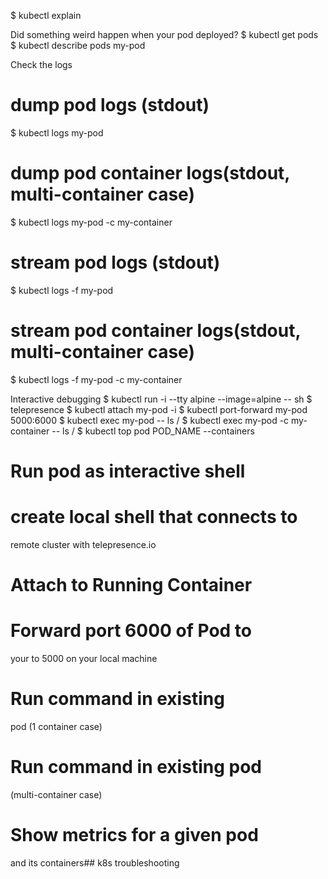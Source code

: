 
$ kubectl explain


Did something weird happen when your pod deployed?
$ kubectl get pods
$ kubectl describe pods my-pod

Check the logs
 # dump pod logs (stdout)
$ kubectl logs my-pod    

# dump pod container logs(stdout, multi-container case) 
$ kubectl logs my-pod -c my-container 
# stream pod logs (stdout)
$ kubectl logs -f my-pod

# stream pod container logs(stdout, multi-container case)
$ kubectl logs -f my-pod -c my-container

Interactive debugging
$ kubectl run -i --tty alpine --image=alpine -- sh
$ telepresence
$ kubectl attach my-pod -i
$ kubectl port-forward my-pod 5000:6000
$ kubectl exec my-pod -- ls /
$ kubectl exec my-pod -c my-container -- ls /
$ kubectl top pod POD_NAME --containers

# Run pod as interactive shell

# create local shell that connects to
remote cluster with telepresence.io

# Attach to Running Container

# Forward port 6000 of Pod to
your to 5000 on your local
machine
# Run command in existing
pod (1 container case)
# Run command in existing pod
(multi-container case)
# Show metrics for a given pod
and its containers## k8s troubleshooting 
